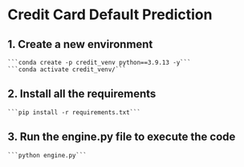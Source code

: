 # Credit Card Default Prediction

## 1. Create a new environment

    ```conda create -p credit_venv python==3.9.13 -y```
    ```conda activate credit_venv/```

## 2. Install all the requirements

    ```pip install -r requirements.txt```

## 3. Run the engine.py file to execute the code

    ```python engine.py```